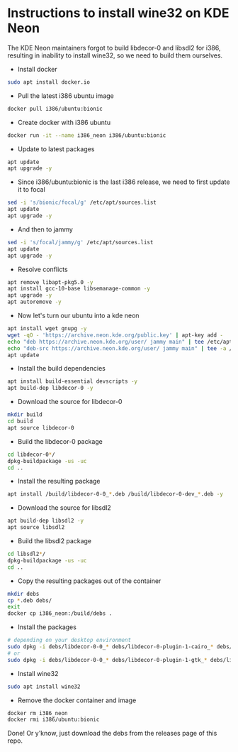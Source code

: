 # Instructions to install wine32 on KDE Neon

The KDE Neon maintainers forgot to build libdecor-0 and libsdl2 for i386, resulting in inability to install wine32, so we need to build them ourselves.

- Install docker
```bash
sudo apt install docker.io
```
- Pull the latest i386 ubuntu image
```bash
docker pull i386/ubuntu:bionic
```
- Create docker with i386 ubuntu
```bash
docker run -it --name i386_neon i386/ubuntu:bionic
```
- Update to latest packages
```bash
apt update
apt upgrade -y
```
- Since i386/ubuntu:bionic is the last i386 release, we need to first update it to focal
```bash
sed -i 's/bionic/focal/g' /etc/apt/sources.list
apt update
apt upgrade -y
```
- And then to jammy
```bash
sed -i 's/focal/jammy/g' /etc/apt/sources.list
apt update
apt upgrade -y
```
- Resolve conflicts
```bash
apt remove libapt-pkg5.0 -y
apt install gcc-10-base libsemanage-common -y
apt upgrade -y 
apt autoremove -y
```
- Now let's turn our ubuntu into a kde neon
```bash
apt install wget gnupg -y
wget -qO - 'https://archive.neon.kde.org/public.key' | apt-key add -
echo "deb https://archive.neon.kde.org/user/ jammy main" | tee /etc/apt/sources.list.d/neon.list
echo "deb-src https://archive.neon.kde.org/user/ jammy main" | tee -a /etc/apt/sources.list.d/neon.list
apt update
```
- Install the build dependencies
```bash
apt install build-essential devscripts -y
apt build-dep libdecor-0 -y
```
- Download the source for libdecor-0
```bash
mkdir build
cd build
apt source libdecor-0
```
- Build the libdecor-0 package
```bash
cd libdecor-0*/
dpkg-buildpackage -us -uc
cd ..
```
- Install the resulting package
```bash
apt install /build/libdecor-0-0_*.deb /build/libdecor-0-dev_*.deb -y
```
- Download the source for libsdl2
```bash
apt build-dep libsdl2 -y
apt source libsdl2
```
- Build the libsdl2 package
```bash
cd libsdl2*/
dpkg-buildpackage -us -uc
cd ..
```
- Copy the resulting packages out of the container
```bash
mkdir debs
cp *.deb debs/
exit
docker cp i386_neon:/build/debs .
```
- Install the packages
```bash
# depending on your desktop environment
sudo dpkg -i debs/libdecor-0-0_* debs/libdecor-0-plugin-1-cairo_* debs/libsdl2-2.0-0_*.deb
# or
sudo dpkg -i debs/libdecor-0-0_* debs/libdecor-0-plugin-1-gtk_* debs/libsdl2-2.0-0_*.deb
```
- Install wine32
```bash
sudo apt install wine32
```
- Remove the docker container and image
```bash
docker rm i386_neon
docker rmi i386/ubuntu:bionic
```
Done!
Or y'know, just download the debs from the releases page of this repo.
